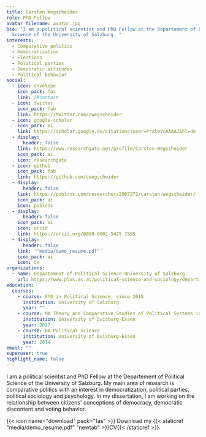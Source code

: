 ```yaml
---
title: Carsten Wegscheider
role: PhD Fellow
avatar_filename: avatar.jpg
bio: "I am a political scientist and PhD Fellow at the Departement of Political
  Science of the University of Salzburg. "
interests:
  - Comparative politics
  - Democratization
  - Elections
  - Political parties
  - Democratic attitudes
  - Political behavior
social:
  - icon: envelope
    icon_pack: fas
    link: /#contact
  - icon: twitter
    icon_pack: fab
    link: https://twitter.com/cwegscheider
  - icon: google-scholar
    icon_pack: ai
    link: https://scholar.google.de/citations?user=PrxleVcAAAAJ&hl=de
  - display:
      header: false
    link: https://www.researchgate.net/profile/Carsten-Wegscheider
    icon_pack: ai
    icon: researchgate
  - icon: github
    icon_pack: fab
    link: https://github.com/cwegscheider
  - display:
      header: false
    link: https://publons.com/researcher/2907272/carsten-wegscheider/
    icon_pack: ai
    icon: publons
  - display:
      header: false
    icon_pack: ai
    icon: orcid
    link: https://orcid.org/0000-0002-5425-7595
  - display:
      header: false
    link: '"media/demo_resume.pdf"'
    icon_pack: ai
    icon: cv
organizations:
  - name: Departement of Political Science University of Salzburg
    url: https://www.plus.ac.at/political-science-and-sociology/department-of-political-science/?lang=en
education:
  courses:
    - course: PhD in Political Science, since 2018
      institution: University of Salzburg
      year: ""
    - course: MA Theory and Comparative Studies of Political Systems in Transition
      institution: University of Duisburg-Essen
      year: 2017
    - course: BA Political Science
      institution: University of Duisburg-Essen
      year: 2014
email: ""
superuser: true
highlight_name: false
---
```

I am a political scientist and PhD Fellow at the Departement of Political Science of the University of Salzburg. My main area of research is comparative politics with an interest in democratization, political parties, political sociology and psychology. In my dissertation, I am working on the relationship between citizens' conceptions of democracy, democratic discontent and voting behavior.

{{< icon name="download" pack="fas" >}} Download my {{< staticref "media/demo_resume.pdf" "newtab" >}}CV{{< /staticref >}}.